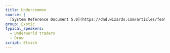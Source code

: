 ```yaml
---
title: Undercommon
source: |
  [System Reference Document 5.0](https://dnd.wizards.com/articles/features/systems-reference-document-srd)
group: Exotic
typical_speakers:
  - Underworld traders
  - Drow
script: Elvish
---
```

